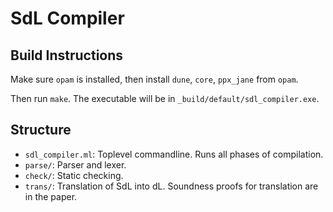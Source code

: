 # SdL Compiler

## Build Instructions

Make sure `opam` is installed, then install `dune`, `core`, `ppx_jane` from
`opam`.

Then run `make`. The executable will be in `_build/default/sdl_compiler.exe`.

## Structure
  - `sdl_compiler.ml`: Toplevel commandline. Runs all phases of compilation.
  - `parse/`: Parser and lexer.
  - `check/`: Static checking.
  - `trans/`: Translation of SdL into dL. Soundness proofs for translation
    are in the paper.
